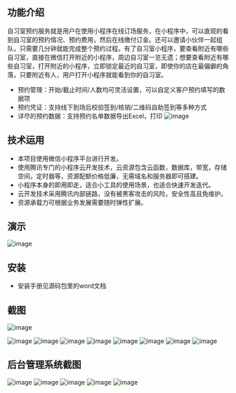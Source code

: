 ## 功能介绍 
    
自习室预约服务就是用户在使用小程序在线订场服务，在小程序中，可以直观的看到自习室的预约情况、预约费用，然后在线缴付订金。还可以邀请小伙伴一起组队，只需要几分钟就能完成整个预约过程。有了自习室小程序，要查看附近有哪些自习室，直接在微信打开附近的小程序，周边自习室一览无遗；想要查看附近有哪些自习室，打开附近的小程序，立即锁定最近的自习室，即使你的店在最偏僻的角落，只要附近有人，用户打开小程序就能看到你的自习室。

- 预约管理：开始/截止时间/人数均可灵活设置，可以自定义客户预约填写的数据项
- 预约凭证：支持线下到场后校验签到/核销/二维码自助签到等多种方式
- 详尽的预约数据：支持预约名单数据导出Excel，打印
 ![image](https://user-images.githubusercontent.com/114638578/192941005-bc46ba05-3a90-4c9d-8dc5-0fc685f786d9.png)


## 技术运用
- 本项目使用微信小程序平台进行开发。
- 使用腾讯专门的小程序云开发技术，云资源包含云函数，数据库，带宽，存储空间，定时器等，资源配额价格低廉，无需域名和服务器即可搭建。
- 小程序本身的即用即走，适合小工具的使用场景，也适合快速开发迭代。
- 云开发技术采用腾讯内部链路，没有被黑客攻击的风险，安全性高且免维护。
- 资源承载力可根据业务发展需要随时弹性扩展。  

 
 


## 演示
 ![image](https://user-images.githubusercontent.com/114638578/192940999-0b10eb40-2594-485b-9fd0-2cd0a946ed22.png)

 
 

## 安装

- 安装手册见源码包里的word文档




## 截图
 ![image](https://user-images.githubusercontent.com/114638578/192941016-471b650a-c629-4ea3-8182-3cd2407e2704.png)

![image](https://user-images.githubusercontent.com/114638578/192941023-03444783-e4db-4ed2-bba0-945c1ba11fb7.png)
![image](https://user-images.githubusercontent.com/114638578/192941030-a4a48b7a-9fe4-42e9-bc7c-9722b85b9348.png)
![image](https://user-images.githubusercontent.com/114638578/192941035-7eb0ba9b-3f04-4966-aa06-7361ae13de91.png)
![image](https://user-images.githubusercontent.com/114638578/192941041-5758fbc3-1871-4983-99d4-5b6a55b64bbb.png)
![image](https://user-images.githubusercontent.com/114638578/192941045-09eefaf8-a428-4bf2-ae49-34d36c77e170.png)
![image](https://user-images.githubusercontent.com/114638578/192941052-7a6eef2b-30c4-451c-8830-f6c55d6a6b98.png)
![image](https://user-images.githubusercontent.com/114638578/192941065-50024ffc-5fff-40a7-95ab-80d8736cce7e.png)
![image](https://user-images.githubusercontent.com/114638578/192941070-748cebcd-f3a5-47e3-a380-3eeb7d2a50ba.png)


## 后台管理系统截图
![image](https://user-images.githubusercontent.com/114638578/192941081-41357cc5-ad1e-427f-a75d-6276bdc92865.png)
![image](https://user-images.githubusercontent.com/114638578/192941095-8c1870d9-0dad-4de7-a80e-e86b1bec62cb.png)
![image](https://user-images.githubusercontent.com/114638578/192941103-7c7dfb1e-af89-495b-a6e1-bf04af8643b5.png)
![image](https://user-images.githubusercontent.com/114638578/192941108-9cd57b2c-23a7-47c8-9905-f877dfc9988c.png)
![image](https://user-images.githubusercontent.com/114638578/192941114-a79860d6-6d78-4e7e-8e70-0b704051b5ca.png)







 
